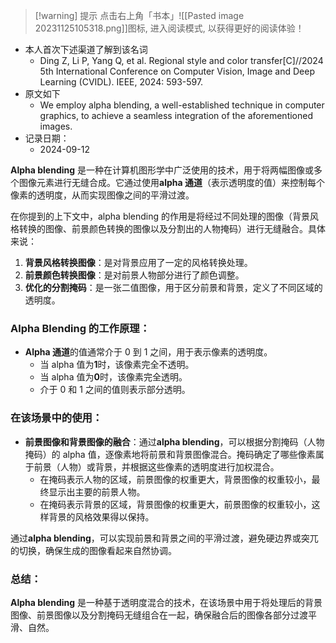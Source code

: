 
>[!warning] 提示
>点击右上角「书本」![[Pasted image 20231125105318.png]]图标, 进入阅读模式, 以获得更好的阅读体验！

- 本人首次下述渠道了解到该名词
	- Ding Z, Li P, Yang Q, et al. Regional style and color transfer[C]//2024 5th International Conference on Computer Vision, Image and Deep Learning (CVIDL). IEEE, 2024: 593-597.
- 原文如下
	- We employ alpha blending, a well-established technique in computer graphics, to achieve a seamless integration of the aforementioned images.
- 记录日期：
	- 2024-09-12

**Alpha blending** 是一种在计算机图形学中广泛使用的技术，用于将两幅图像或多个图像元素进行无缝合成。它通过使用**alpha 通道**（表示透明度的值）来控制每个像素的透明度，从而实现图像之间的平滑过渡。

在你提到的上下文中，alpha blending 的作用是将经过不同处理的图像（背景风格转换的图像、前景颜色转换的图像以及分割出的人物掩码）进行无缝融合。具体来说：

1. **背景风格转换图像**：是对背景应用了一定的风格转换处理。
2. **前景颜色转换图像**：是对前景人物部分进行了颜色调整。
3. **优化的分割掩码**：是一张二值图像，用于区分前景和背景，定义了不同区域的透明度。

### Alpha Blending 的工作原理：
- **Alpha 通道**的值通常介于 0 到 1 之间，用于表示像素的透明度。
  - 当 alpha 值为**1**时，该像素完全不透明。
  - 当 alpha 值为**0**时，该像素完全透明。
  - 介于 0 和 1 之间的值则表示部分透明。

### 在该场景中的使用：
- **前景图像和背景图像的融合**：通过**alpha blending**，可以根据分割掩码（人物掩码）的 alpha 值，逐像素地将前景和背景图像混合。掩码确定了哪些像素属于前景（人物）或背景，并根据这些像素的透明度进行加权混合。
  - 在掩码表示人物的区域，前景图像的权重更大，背景图像的权重较小，最终显示出主要的前景人物。
  - 在掩码表示背景的区域，背景图像的权重更大，前景图像的权重较小，这样背景的风格效果得以保持。

通过**alpha blending**，可以实现前景和背景之间的平滑过渡，避免硬边界或突兀的切换，确保生成的图像看起来自然协调。

### 总结：
**Alpha blending** 是一种基于透明度混合的技术，在该场景中用于将处理后的背景图像、前景图像以及分割掩码无缝组合在一起，确保融合后的图像各部分过渡平滑、自然。